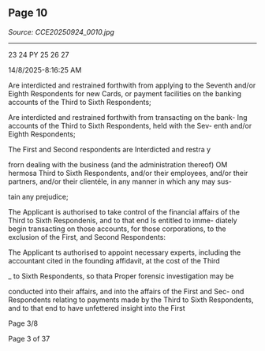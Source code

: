 ## Page 10

*Source: CCE20250924_0010.jpg*

---

23
24
PY 25
26
27

14/8/2025-8:16:25 AM

Are interdicted and restrained forthwith from applying to the Seventh
and/or Eighth Respondents for new Cards, or payment facilities on
the banking accounts of the Third to Sixth Respondents;

Are interdicted and restrained forthwith from transacting on the bank-
Ing accounts of the Third to Sixth Respondents, held with the Sev-
enth and/or Eighth Respondents;

The First and Second respondents are Interdicted and restra y

frorn dealing with the business (and the administration thereof) OM hermosa
Third to Sixth Respondents, and/or their employees, and/or their
partners, and/or their clientéle, in any manner in which any may sus-

tain any prejudice;

The Applicant is authorised to take control of the financial affairs of
the Third to Sixth Respondenis, and to that end Is entitled to imme-
diately begin transacting on those accounts, for those corporations,
to the exclusion of the First, and Second Respondents:

The Applicant ts authorised to appoint necessary experts, including
the accountant cited in the founding affidavit, at the cost of the Third

_ to Sixth Respondents, so thata Proper forensic investigation may be

conducted into their affairs, and into the affairs of the First and Sec-
ond Respondents relating to payments made by the Third to Sixth
Respondents, and to that end to have unfettered insight into the First

Page 3/8

Page 3 of 37